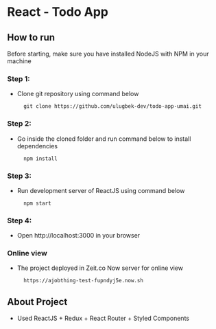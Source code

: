 React - Todo App
======================

## How to run

Before starting, make sure you have installed NodeJS with NPM in your machine


### Step 1:
    
- Clone git repository using command below
    
        git clone https://github.com/ulugbek-dev/todo-app-umai.git

### Step 2:

- Go inside the cloned folder and run command below to install dependencies

        npm install

### Step 3:

- Run development server of ReactJS using command below

        npm start

### Step 4:

- Open http://localhost:3000 in your browser


### Online view

- The project deployed in Zeit.co Now server for online view

        https://ajobthing-test-fupndyj5e.now.sh
        

## About Project

- Used ReactJS + Redux + React Router + Styled Components